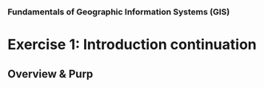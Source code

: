 ### Fundamentals of Geographic Information Systems (GIS)

# Exercise 1: Introduction continuation

## Overview & Purp


<!--stackedit_data:
eyJoaXN0b3J5IjpbMTEwMTUzODQ3NCwxMTQ0MzA2OTEwXX0=
-->